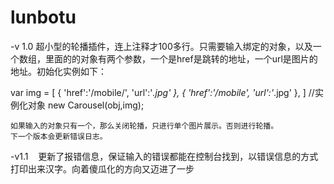 # lunbotu
-v 1.0
    超小型的轮播插件，连上注释才100多行。只需要输入绑定的对象，以及一个数组，里面的的对象有两个参数，一个是href是跳转的地址，一个url是图片的地址。初始化实例如下：


var img = [
           {
               'href':'/mobile/',
               'url':'*.jpg'
           },
           {
               'href':'/mobile',
               'url':'*.jpg'
           },
       ]
    //实例化对象
    new Carousel(obj,img);
    
    
    
    如果输入的对象只有一个，那么关闭轮播，只进行单个图片展示。否则进行轮播。
    下一个版本会更新错误日志。
    

-v1.1
    更新了报错信息，保证输入的错误都能在控制台找到，以错误信息的方式打印出来汉字。向着傻瓜化的方向又迈进了一步

